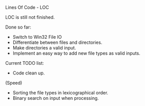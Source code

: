 Lines Of Code - LOC

LOC is still not finished.




Done so far:
- Switch to Win32 File IO
- Differentiate between files and directories.
- Make directories a valid input.
- Implement an easy way to add new file types as valid inputs.	




Current TODO list:

- Code clean up.

(Speed)
- Sorting the file types in lexicographical order.
- Binary search on input when processing.
